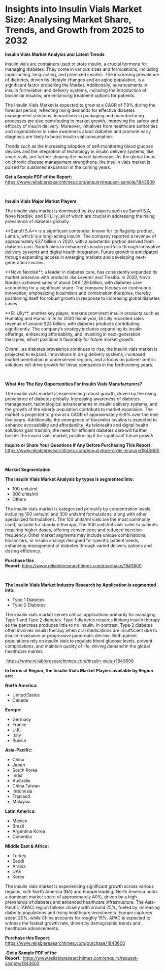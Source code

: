 <p><h1>Insights into Insulin Vials Market Size: Analysing Market Share, Trends, and Growth from 2025 to 2032</h1></p><p><strong>Insulin Vials Market Analysis and Latest Trends</strong></p>
<p><p>Insulin vials are containers used to store insulin, a crucial hormone for managing diabetes. They come in various sizes and formulations, including rapid-acting, long-acting, and premixed insulins. The increasing prevalence of diabetes, driven by lifestyle changes and an aging population, is a significant factor propelling the Market. Additionally, advancements in insulin formulation and delivery systems, including the introduction of biosimilar insulins, are enhancing treatment options for patients.</p><p>The Insulin Vials Market is expected to grow at a CAGR of 7.9% during the forecast period, reflecting rising demands for effective diabetes management solutions. Innovations in packaging and manufacturing processes are also contributing to market growth, improving the safety and efficacy of insulin delivery. Moreover, initiatives from healthcare authorities and organizations to raise awareness about diabetes and promote early diagnosis are likely to boost insulin vial consumption.</p><p>Trends such as the increasing adoption of self-monitoring blood glucose devices and the integration of technology in insulin delivery systems, like smart vials, are further shaping the market landscape. As the global focus on chronic disease management strengthens, the insulin vials market is poised for sustained expansion in the coming years.</p></p>
<p><strong>Get a Sample PDF of the Report:&nbsp;</strong> <a href="https://www.reliableresearchtimes.com/enquiry/request-sample/1843600?utm_campaign=3074&utm_medium=2&utm_source=Github&utm_content=ia&utm_term=19042025&utm_id=insulin-vials">https://www.reliableresearchtimes.com/enquiry/request-sample/1843600</a></p>
<p>&nbsp;</p>
<p><strong>Insulin Vials Major Market Players</strong></p>
<p><p>The insulin vials market is dominated by key players such as Sanofi S.A, Novo Nordisk, and Eli Lilly, all of which are crucial in addressing the rising prevalence of diabetes globally. </p><p>**Sanofi S.A** is a significant contender, known for its flagship product, Lantus, which is a long-acting insulin. The company reported a revenue of approximately €37 billion in 2020, with a substantial portion derived from diabetes care. Sanofi aims to enhance its insulin portfolio through innovative delivery systems and digital health integration. Future growth is anticipated through expanding access in emerging markets and developing next-generation insulins.</p><p>**Novo Nordisk**, a leader in diabetes care, has consistently expanded its market presence with products like Levemir and Tresiba. In 2020, Novo Nordisk achieved sales of about DKK 126 billion, with diabetes care accounting for a significant share. The company focuses on continuous innovation, emphasizing biosimilars and combination therapies, thereby positioning itself for robust growth in response to increasing global diabetes cases.</p><p>**Eli Lilly**, another key player, markets prominent insulin products such as Humalog and Humulin. In its 2020 fiscal year, Eli Lilly recorded sales revenue of around $24 billion, with diabetes products contributing significantly. The company’s strategy includes expanding its insulin offerings, enhancing affordability, and investing in next-generation therapies, which positions it favorably for future market growth.</p><p>Overall, as diabetes prevalence continues to rise, the insulin vials market is projected to expand. Innovations in drug delivery systems, increased market penetration in underserved regions, and a focus on patient-centric solutions will drive growth for these companies in the forthcoming years.</p></p>
<p>&nbsp;</p>
<p><strong>What Are The Key Opportunities For Insulin Vials Manufacturers?</strong></p>
<p><p>The insulin vials market is experiencing robust growth, driven by the rising prevalence of diabetes globally. Increasing awareness of diabetes management, technological advancements in insulin delivery systems, and the growth of the elderly population contribute to market expansion. The market is projected to grow at a CAGR of approximately 6-8% over the next five years. Additionally, the emergence of biosimilar insulins is expected to enhance accessibility and affordability. As telehealth and digital health solutions gain traction, the need for efficient diabetes care will further bolster the insulin vials market, positioning it for significant future growth.</p></p>
<p><strong>Inquire or Share Your Questions If Any Before Purchasing This Report:</strong> <a href="https://www.reliableresearchtimes.com/enquiry/pre-order-enquiry/1843600?utm_campaign=3074&utm_medium=2&utm_source=Github&utm_content=ia&utm_term=19042025&utm_id=insulin-vials">https://www.reliableresearchtimes.com/enquiry/pre-order-enquiry/1843600</a></p>
<p>&nbsp;</p>
<p><strong>Market Segmentation</strong></p>
<p><strong>The Insulin Vials Market Analysis by types is segmented into:</strong></p>
<p><ul><li>100 units/ml</li><li>300 units/ml</li><li>Others</li></ul></p>
<p><p>The insulin vials market is categorized primarily by concentration levels, including 100 units/ml and 300 units/ml formulations, along with other specialized formulations. The 100 units/ml vials are the most commonly used, suitable for standard therapy. The 300 units/ml vials cater to patients requiring higher doses, offering convenience and reduced injection frequency. Other market segments may include unique combinations, biosimilars, or insulin analogs designed for specific patient needs, enhancing management of diabetes through varied delivery options and dosing efficiency.</p></p>
<p><strong>Purchase this Report:&nbsp;</strong><a href="https://www.reliableresearchtimes.com/purchase/1843600?utm_campaign=3074&utm_medium=2&utm_source=Github&utm_content=ia&utm_term=19042025&utm_id=insulin-vials">https://www.reliableresearchtimes.com/purchase/1843600</a></p>
<p>&nbsp;</p>
<p><strong>The Insulin Vials Market Industry Research by Application is segmented into:</strong></p>
<p><ul><li>Type 1 Diabetes</li><li>Type 2 Diabetes</li></ul></p>
<p><p>The insulin vials market serves critical applications primarily for managing Type 1 and Type 2 diabetes. Type 1 diabetes requires lifelong insulin therapy as the pancreas produces little to no insulin. In contrast, Type 2 diabetes often involves insulin therapy when oral medications are insufficient due to insulin resistance or progressive pancreatic decline. Both patient populations rely on insulin vials to regulate blood glucose levels, prevent complications, and maintain quality of life, driving demand in the global healthcare market.</p></p>
<p><a href="https://www.reliableresearchtimes.com/insulin-vials-r1843600?utm_campaign=3074&utm_medium=2&utm_source=Github&utm_content=ia&utm_term=19042025&utm_id=insulin-vials">&nbsp;https://www.reliableresearchtimes.com/insulin-vials-r1843600</a></p>
<p><strong>In terms of Region, the Insulin Vials Market Players available by Region are:</strong></p>
<p>
    <p> <strong> North America: </strong>
        <ul>
            <li>United States</li>
            <li>Canada</li>
        </ul>
        </p> 
    <p> <strong> Europe: </strong>
        <ul>
            <li>Germany</li>
            <li>France</li>
            <li>U.K.</li>
            <li>Italy</li>
            <li>Russia</li>
        </ul>
        </p> 
    <p> <strong> Asia-Pacific: </strong>
        <ul>
            <li>China</li>
            <li>Japan</li>
            <li>South Korea</li>
            <li>India</li>
            <li>Australia</li>
            <li>China Taiwan</li>
            <li>Indonesia</li>
            <li>Thailand</li>
            <li>Malaysia</li>
        </ul>
        </p> 
    <p> <strong> Latin America: </strong>
        <ul>
            <li>Mexico</li>
            <li>Brazil</li>
            <li>Argentina Korea</li>
            <li>Colombia</li>
        </ul>
        </p> 
    <p> <strong> Middle East & Africa: </strong>
        <ul>
            <li>Turkey</li>
            <li>Saudi</li>
            <li>Arabia</li>
            <li>UAE</li>
            <li>Korea</li>
        </ul>
    </p>
    </p>
<p><p>The insulin vials market is experiencing significant growth across various regions, with North America (NA) and Europe leading. North America holds a dominant market share of approximately 40%, driven by a high prevalence of diabetes and advanced healthcare infrastructure. The Asia-Pacific (APAC) region follows closely with around 25%, fueled by increasing diabetic populations and rising healthcare investments. Europe captures about 20%, while China accounts for roughly 15%. APAC is expected to witness the fastest growth rate, driven by demographic trends and healthcare advancements.</p></p>
<p><strong>Purchase this Report: </strong><a href="https://www.reliableresearchtimes.com/purchase/1843600?utm_campaign=3074&utm_medium=2&utm_source=Github&utm_content=ia&utm_term=19042025&utm_id=insulin-vials">https://www.reliableresearchtimes.com/purchase/1843600</a></p>
<p>&nbsp;<strong>Get a Sample PDF of the Report:&nbsp;&nbsp;</strong><a href="https://www.reliableresearchtimes.com/enquiry/request-sample/1843600?utm_campaign=3074&utm_medium=2&utm_source=Github&utm_content=ia&utm_term=19042025&utm_id=insulin-vials">https://www.reliableresearchtimes.com/enquiry/request-sample/1843600</a></p>
<p><strong></strong></p>
<p><p></p><p></p><p></p></p>
